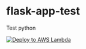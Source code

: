 # flask-app-test
Test python

[![Deploy to AWS Lambda](https://github.com/amurpo/flask-app-test/actions/workflows/python-app.yml/badge.svg)](https://github.com/amurpo/flask-app-test/actions/workflows/python-app.yml)
